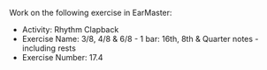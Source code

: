 Work on the following exercise in EarMaster:
- Activity: Rhythm Clapback
- Exercise Name: 3/8, 4/8 & 6/8 - 1 bar: 16th, 8th & Quarter notes - including rests
- Exercise Number: 17.4
